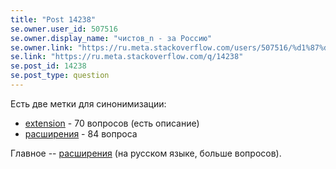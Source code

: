 ```yaml
---
title: "Post 14238"
se.owner.user_id: 507516
se.owner.display_name: "чистов_n - за Россию"
se.owner.link: "https://ru.meta.stackoverflow.com/users/507516/%d1%87%d0%b8%d1%81%d1%82%d0%be%d0%b2-n-%d0%b7%d0%b0-%d0%a0%d0%be%d1%81%d1%81%d0%b8%d1%8e"
se.link: "https://ru.meta.stackoverflow.com/q/14238"
se.post_id: 14238
se.post_type: question
---
```

<p>Есть две метки для синонимизации:</p>
<ul>
<li><a href="https://ru.stackoverflow.com/questions/tagged/extension" class="post-tag" title="показать вопросы с меткой [extension]" aria-label="показать вопросы с меткой [extension]" rel="tag" aria-labelledby="tag-extension-tooltip-container">extension</a> - 70 вопросов (есть описание)</li>
<li><a href="https://ru.stackoverflow.com/questions/tagged/%d1%80%d0%b0%d1%81%d1%88%d0%b8%d1%80%d0%b5%d0%bd%d0%b8%d1%8f" class="post-tag" title="показать вопросы с меткой [расширения]" aria-label="показать вопросы с меткой [расширения]" rel="tag" aria-labelledby="tag-расширения-tooltip-container">расширения</a> - 84 вопроса</li>
</ul>
<p>Главное -- <a href="https://ru.stackoverflow.com/questions/tagged/%d1%80%d0%b0%d1%81%d1%88%d0%b8%d1%80%d0%b5%d0%bd%d0%b8%d1%8f" class="post-tag" title="показать вопросы с меткой [расширения]" aria-label="показать вопросы с меткой [расширения]" rel="tag" aria-labelledby="tag-расширения-tooltip-container">расширения</a> (на русском языке, больше вопросов).</p>
